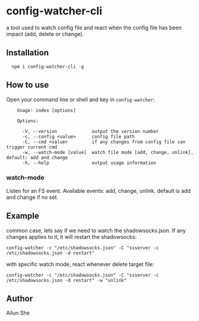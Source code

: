 # config-watcher-cli

a tool used to watch config file and react when the config file has been impact (add, delete or change).

## Installation

```shell
  npm i config-watcher-cli -g
```

## How to use

Open your command line or shell and key in `config-watcher`:

```
    Usage: index [options]
  
    Options:
  
      -V, --version             output the version number
      -c, --config <value>      config file path
      -C, --cmd <value>         if any changes from config file can trigger current cmd
      -w, --watch-mode [value]  watch file mode [add, change, unlink], default: add and change
      -h, --help                output usage information
```

### watch-mode

Listen for an FS event. Available events: add, change, unlink. default is add and change if no set.

## Example

common case, lets say if we need to watch the shadowsocks.json. If any changes applies to it, it will restart the shadowsocks:

`config-watcher -c "/etc/shadowsocks.json" -C "ssserver -c /etc/shadowsocks.json -d restart"`

with specific watch mode, react whenever delete target file:

`config-watcher -c "/etc/shadowsocks.json" -C "ssserver -c /etc/shadowsocks.json -d restart" -w "unlink"` 

## Author
Ailun She
